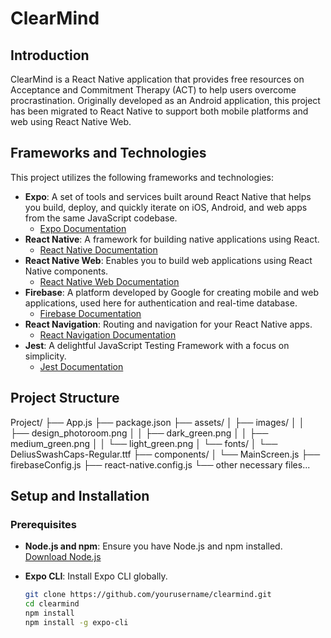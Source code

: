 # ClearMind

## Introduction

ClearMind is a React Native application that provides free resources on Acceptance and Commitment Therapy (ACT) to help users overcome procrastination. Originally developed as an Android application, this project has been migrated to React Native to support both mobile platforms and web using React Native Web.

## Frameworks and Technologies

This project utilizes the following frameworks and technologies:

- **Expo**: A set of tools and services built around React Native that helps you build, deploy, and quickly iterate on iOS, Android, and web apps from the same JavaScript codebase.
  - [Expo Documentation](https://docs.expo.dev/)
- **React Native**: A framework for building native applications using React.
  - [React Native Documentation](https://reactnative.dev/docs/getting-started)
- **React Native Web**: Enables you to build web applications using React Native components.
  - [React Native Web Documentation](https://github.com/necolas/react-native-web)
- **Firebase**: A platform developed by Google for creating mobile and web applications, used here for authentication and real-time database.
  - [Firebase Documentation](https://firebase.google.com/docs)
- **React Navigation**: Routing and navigation for your React Native apps.
  - [React Navigation Documentation](https://reactnavigation.org/)
- **Jest**: A delightful JavaScript Testing Framework with a focus on simplicity.
  - [Jest Documentation](https://jestjs.io/)

## Project Structure

Project/ ├── App.js ├── package.json ├── assets/ │ ├── images/ │ │ ├── design_photoroom.png │ │ ├── dark_green.png │ │ ├── medium_green.png │ │ └── light_green.png │ └── fonts/ │ └── DeliusSwashCaps-Regular.ttf ├── components/ │ └── MainScreen.js ├── firebaseConfig.js ├── react-native.config.js └── other necessary files...

## Setup and Installation

### Prerequisites

- **Node.js and npm**: Ensure you have Node.js and npm installed. [Download Node.js](https://nodejs.org/en/download/)
- **Expo CLI**: Install Expo CLI globally.

  ```bash
  git clone https://github.com/yourusername/clearmind.git
  cd clearmind
  npm install
  npm install -g expo-cli
  ```
